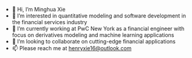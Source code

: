 - 👋 Hi, I’m Minghua Xie
- 👀 I’m interested in quantitative modeling and software development in the financial services industry
- 🌱 I’m currently working at PwC New York as a financial engineer with focus on derivatives modeling and machine learning applications
- 💞️ I’m looking to collaborate on cutting-edge financial applications
- 📫 Please reach me at henryxie16@outlook.com

<!---
xiemin16/xiemin16 is a ✨ special ✨ repository because its `README.md` (this file) appears on your GitHub profile.
You can click the Preview link to take a look at your changes.
--->

